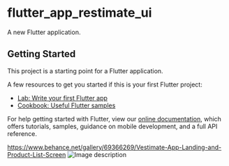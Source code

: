 # flutter_app_restimate_ui

A new Flutter application.

## Getting Started

This project is a starting point for a Flutter application.

A few resources to get you started if this is your first Flutter project:

- [Lab: Write your first Flutter app](https://flutter.dev/docs/get-started/codelab)
- [Cookbook: Useful Flutter samples](https://flutter.dev/docs/cookbook)

For help getting started with Flutter, view our
[online documentation](https://flutter.dev/docs), which offers tutorials,
samples, guidance on mobile development, and a full API reference.

https://www.behance.net/gallery/69366269/Vestimate-App-Landing-and-Product-List-Screen
![Image description](https://mir-s3-cdn-cf.behance.net/project_modules/1400_opt_1/af457469366269.5b7e89539e0f6.png)
